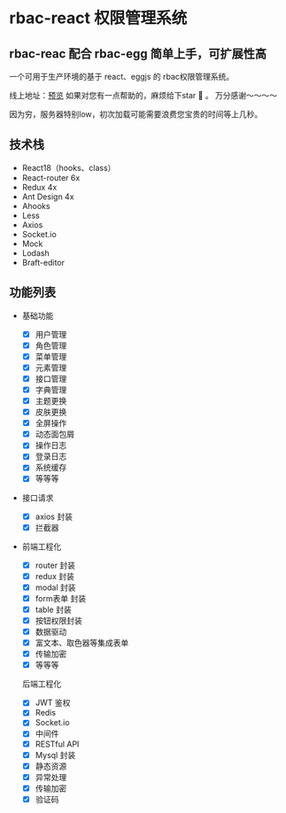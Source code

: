 # rbac-react 权限管理系统

## rbac-reac 配合 rbac-egg 简单上手，可扩展性高

一个可用于生产环境的基于 react、eggjs 的 rbac权限管理系统。

线上地址：[预览](https://admin.hellotanwei.cn/login)  如果对您有一点帮助的，麻烦给下star 🌟 。 万分感谢～～～～

因为穷，服务器特别low，初次加载可能需要浪费您宝贵的时间等上几秒。

## 技术栈

- React18（hooks、class）
- React-router 6x
- Redux 4x
- Ant Design 4x
- Ahooks
- Less
- Axios
- Socket.io
- Mock
- Lodash
- Braft-editor

## 功能列表

- 基础功能

  - [X] 用户管理
  - [X] 角色管理
  - [X] 菜单管理
  - [X] 元素管理
  - [X] 接口管理
  - [X] 字典管理
  - [X] 主题更换
  - [X] 皮肤更换
  - [X] 全屏操作
  - [X] 动态面包屑
  - [X] 操作日志
  - [X] 登录日志
  - [X] 系统缓存
  - [X] 等等等
- 接口请求

  - [X] axios 封装
  - [X] 拦截器
- 前端工程化

  - [X] router 封装
  - [X] redux 封装
  - [X] modal 封装
  - [X] form表单 封装
  - [X] table 封装
  - [X] 按钮权限封装
  - [X] 数据驱动
  - [X] 富文本、取色器等集成表单
  - [X] 传输加密
  - [X] 等等等

  后端工程化

  - [X] JWT 鉴权
  - [X] Redis
  - [X] Socket.io
  - [X] 中间件
  - [X] RESTful API
  - [X] Mysql 封装
  - [X] 静态资源
  - [X] 异常处理
  - [X] 传输加密
  - [X] 验证码
